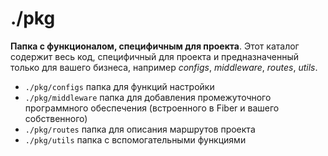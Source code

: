# ./pkg

**Папка с функционалом, специфичным для проекта**. Этот каталог содержит весь код, специфичный для проекта и предназначенный только для вашего бизнеса, например _configs_, _middleware_, _routes_, _utils_.

- `./pkg/configs` папка для функций настройки
- `./pkg/middleware` папка для добавления промежуточного программного обеспечения (встроенного в Fiber и вашего собственного)
- `./pkg/routes` папка для описания маршрутов проекта
- `./pkg/utils`  папка с вспомогательными функциями
